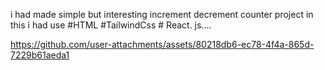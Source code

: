 i had made simple but interesting increment decrement counter project 
in this i had use #HTML #TailwindCss # React. js.... 



https://github.com/user-attachments/assets/80218db6-ec78-4f4a-865d-7229b61aeda1

